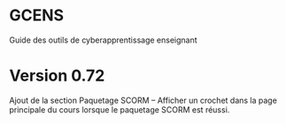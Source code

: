 GCENS
=====

Guide des outils de cyberapprentissage enseignant

Version 0.72
============

Ajout de la section Paquetage SCORM – Afficher un crochet dans la page principale du cours lorsque le paquetage SCORM est réussi. 
